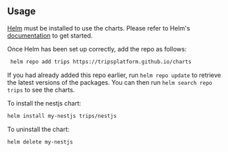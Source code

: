 ## Usage

[Helm](https://helm.sh) must be installed to use the charts.  Please refer to
Helm's [documentation](https://helm.sh/docs) to get started.

Once Helm has been set up correctly, add the repo as follows:
```bash
 helm repo add trips https://tripsplatform.github.io/charts
 ```

If you had already added this repo earlier, run `helm repo update` to retrieve the latest versions of the packages. 
You can then run `helm search repo trips` to see the charts.

To install the nestjs chart:
```bash
helm install my-nestjs trips/nestjs
```

To uninstall the chart:
```bash
helm delete my-nestjs
```
